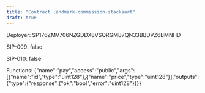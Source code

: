 ```yaml
---
title: "Contract landmark-commission-stacksart"
draft: true
---
```

Deployer: SP176ZMV706NZGDDX8VSQRGMB7QN33BBDVZ6BMNHD

SIP-009: false

SIP-010: false

Functions:
{"name":"pay","access":"public","args":[{"name":"id","type":"uint128"},{"name":"price","type":"uint128"}],"outputs":{"type":{"response":{"ok":"bool","error":"uint128"}}}}
